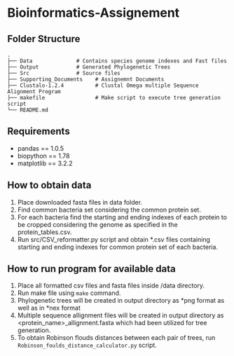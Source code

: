 # Bioinformatics-Assignement

## Folder Structure
    .
    ├── Data              # Contains species genome indexes and Fast files
    ├── Output            # Generated Phylogenetic Trees
    ├── Src               # Source files
    ├── Supporting_Documents    # Assignemnt Documents
    ├── Clustalo-1.2.4          # Clustal Omega multiple Sequence Alignment Program
    ├── makefile                # Make script to execute tree generation script
    └── README.md


## Requirements
* pandas == 1.0.5
* biopython == 1.78
* matplotlib == 3.2.2

## How to obtain data

1. Place downloaded fasta files in data folder.
2. Find common bacteria set considering the common protein set.
3. For each bacteria find the starting and ending indexes of each protein to be cropped considering the genome as specified in the protein_tables.csv.
4. Run src/CSV_reformatter.py script and obtain *.csv files containing starting and ending indexes for common protein set of each bacteria.

## How to run program for available data

1. Place all formatted csv files and fasta files inside /data directory.
2. Run make file using `make` command.
3. Phylogenetic trees will be created in output directory as *png format as well as in *nex format
4. Multiple sequence allignment files will be created in output directory as <protein_name>_allignment.fasta which had been utilized for tree generation.
5. To obtain Robinson flouds distances between each pair of trees, run `Robinson_foulds_distance_calculator.py` script.
